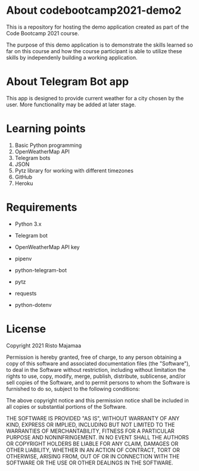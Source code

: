 # About codebootcamp2021-demo2

This is a repository for hosting the demo application created as part of the Code Bootcamp 2021 course.

The purpose of this demo application is to demonstrate the skills learned so far on this course and how the course participant is able to utilize these skills by independenly building a working application.

# About Telegram Bot app

This app is designed to provide current weather for a city chosen by the user.
More functionality may be added at later stage.

# Learning points

1. Basic Python programming
2. OpenWeatherMap API
3. Telegram bots
4. JSON
5. Pytz library for working with different timezones
6. GitHub
7. Heroku

# Requirements

- Python 3.x
- Telegram bot
- OpenWeatherMap API key

- pipenv
- python-telegram-bot
- pytz
- requests
- python-dotenv

# License

Copyright 2021 Risto Majamaa

Permission is hereby granted, free of charge, to any person obtaining a copy of this software and associated documentation files (the "Software"), to deal in the Software without restriction, including without limitation the rights to use, copy, modify, merge, publish, distribute, sublicense, and/or sell copies of the Software, and to permit persons to whom the Software is furnished to do so, subject to the following conditions:

The above copyright notice and this permission notice shall be included in all copies or substantial portions of the Software.

THE SOFTWARE IS PROVIDED "AS IS", WITHOUT WARRANTY OF ANY KIND, EXPRESS OR IMPLIED, INCLUDING BUT NOT LIMITED TO THE WARRANTIES OF MERCHANTABILITY, FITNESS FOR A PARTICULAR PURPOSE AND NONINFRINGEMENT. IN NO EVENT SHALL THE AUTHORS OR COPYRIGHT HOLDERS BE LIABLE FOR ANY CLAIM, DAMAGES OR OTHER LIABILITY, WHETHER IN AN ACTION OF CONTRACT, TORT OR OTHERWISE, ARISING FROM, OUT OF OR IN CONNECTION WITH THE SOFTWARE OR THE USE OR OTHER DEALINGS IN THE SOFTWARE.
